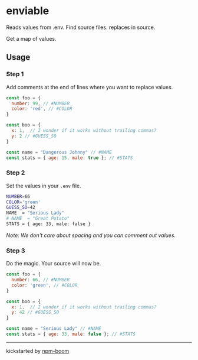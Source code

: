 # enviable

Reads values from .env.
Find source files.
replaces in source.

Get a map of values.

## Usage


### Step 1

Add comments at the end of lines where you want to replace values.

```js
const foo = {
  number: 99, // #NUMBER
  color: 'red', // #COLOR
}

const boo = {
  x: 1,  // I wonder if it works without trailing commas?
  y: 2 // #GUESS_SO
}

const name = "Dangerous Johnny" // #NAME
const stats = { age: 15, male: true }; // #STATS
```

### Step 2

Set the values in your `.env` file.

```bash
NUMBER=66
COLOR='green'
GUESS_SO=42
NAME  = "Serious Lady"
# NAME  = "Great Potato"
STATS = { age: 33, male: false }
```

*Note: We don't care about spacing and you can comment out values.*


### Step 3

Do the magic.
Your source will now be.

```js
const foo = {
  number: 66, // #NUMBER
  color: 'green', // #COLOR
}

const boo = {
  x: 1,  // I wonder if it works without trailing commas?
  y: 42 // #GUESS_SO
}

const name = "Serious Lady" // #NAME
const stats = { age: 33, male: false }; // #STATS
```

---
kickstarted by [npm-boom][npm-boom]

[npm-boom]: https://github.com/reergymerej/npm-boom
